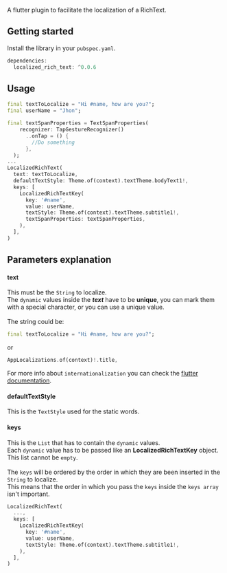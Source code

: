 <!--
This README describes the package. If you publish this package to pub.dev,
this README's contents appear on the landing page for your package.

For information about how to write a good package README, see the guide for
[writing package pages](https://dart.dev/guides/libraries/writing-package-pages).

For general information about developing packages, see the Dart guide for
[creating packages](https://dart.dev/guides/libraries/create-library-packages)
and the Flutter guide for
[developing packages and plugins](https://flutter.dev/developing-packages).
-->

A flutter plugin to facilitate the localization of a RichText.

## Getting started

Install the library in your `pubspec.yaml`.

```dart
dependencies:
  localized_rich_text: ^0.0.6
```

## Usage

```dart
final textToLocalize = "Hi #name, how are you?";
final userName = "Jhon";

final textSpanProperties = TextSpanProperties(
    recognizer: TapGestureRecognizer()
      ..onTap = () {
        //Do something
      },
  );
...
LocalizedRichText(
  text: textToLocalize,
  defaultTextStyle: Theme.of(context).textTheme.bodyText1!,
  keys: [
    LocalizedRichTextKey(
      key: '#name',
      value: userName,
      textStyle: Theme.of(context).textTheme.subtitle1!,
      textSpanProperties: textSpanProperties,
    ),
  ],
)
```

## Parameters explanation

#### text </br>

This must be the `String` to localize.</br>
The `dynamic` values inside the <strong><em>text</em></strong> have to be **unique**,
you can mark them with a special character, or you can use a unique value.
</br>
</br>
The string could be:

```dart
final textToLocalize = "Hi #name, how are you?";
```

or

```dart
AppLocalizations.of(context)!.title,
```

For more info about `internationalization` you can check the
[flutter documentation](https://docs.flutter.dev/development/accessibility-and-localization/internationalization).

#### defaultTextStyle </br>

This is the `TextStyle` used for the static words.

#### keys </br>

This is the `List` that has to contain the `dynamic` values.
</br>
Each `dynamic` value has to be passed like an **LocalizedRichTextKey** object.
</br>
This list cannot be `empty`.
</br>
</br>
The `keys` will be ordered by the order in which they are been inserted in the `String` to localize.
</br>
This means that the order in which you pass the `keys` inside the `keys array` isn't important.
</br>

```dart
LocalizedRichText(
  ...,
  keys: [
    LocalizedRichTextKey(
      key: '#name',
      value: userName,
      textStyle: Theme.of(context).textTheme.subtitle1!,
    ),
  ],
)
```
